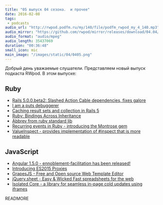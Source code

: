 ```yaml
---
title: "05 выпуск 04 сезона.  и прочее"
date: 2016-02-08
tags:
 - podcasts
audio_url: "http://rwpod.podfm.ru/my/140/file/podfm_rwpod_my_4_140.mp3"
audio_mirror: "https://github.com/rwpod/mirror/releases/download/04.04/0404.mp3"
audio_format: "audio/mpeg"
audio_length: 35437069
duration: "00:36:48"
small_icon: mic
main_image: "/images/static/04/0405.png"
---
```


Добрый день уважаемые слушатели. Представляем новый выпуск подкаста RWpod. В этом выпуске:

## Ruby

 - [Rails 5.0.0.beta2: Slashed Action Cable dependencies, fixes galore](http://weblog.rubyonrails.org/2016/2/2/Rails-5-0-beta2/)
 - [I am a puts debuggerer](https://tenderlovemaking.com/2016/02/05/i-am-a-puts-debuggerer.html)
 - [Caching result sets and collection in Rails 5](http://blog.bigbinary.com/2016/02/02/activerecord-relation-cache-key.html)
 - [Ruby: Bindings Across Inheritance](http://6ftdan.com/allyourdev/2016/02/02/ruby-bindings-across-inheritance/)
 - [Abbrev from ruby standard lib](http://masa331.github.io/2016/02/01/ruby_abbrev_from_standard_lib.html)
 - [Recurring events in Ruby - introducing the Montrose gem](https://rossta.net/blog/recurring-events-in-ruby.html)
 - [ValueInspect - provides implementation of #inspect that is more readable](https://github.com/wojtekmach/value_inspect)

## JavaScript

 - [Angular 1.5.0 - ennoblement-facilitation has been released!](http://angularjs.blogspot.com/2016/02/angular-150-ennoblement-facilitation.html)
 - [Introducing ES2015 Proxies](https://developers.google.com/web/updates/2016/02/es2015-proxies)
 - [GrapesJS - Free and Open source Web Template Editor](http://grapesjs.com/)
 - [jQuery.sheet - Easy & Wicked Fast spreadsheets for the web](http://spreadsheets.github.io/jQuery.sheet/)
 - [Isolated Core - a library for seamless in-page cold updates using iframes](http://chromakode.github.io/isolated-core/)


READMORE

